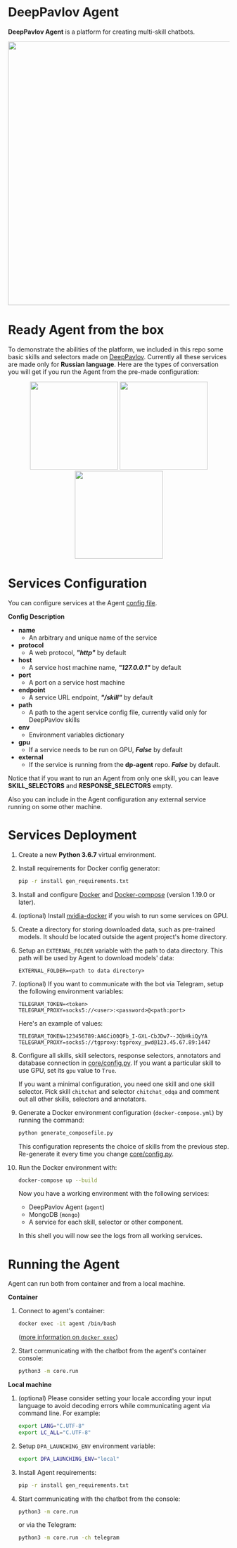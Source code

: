 # DeepPavlov Agent

**DeepPavlov Agent** is a platform for creating multi-skill chatbots.

<p align="center">
    <img src="docs/source/_static/Agent%20Pipeline.png" height="600">
</p>

Ready Agent from the box
========================

To demonstrate the abilities of the platform, we included in this repo some basic skills and selectors
made on [DeepPavlov](https://github.com/deepmipt/DeepPavlov). Currently all these services are made only for **Russian language**.
Here are the types of conversation you will get if you run the Agent from the pre-made configuration:

<p align="center">
  <img src="docs/source/_static/conversation_1.jpg" width="200" />
  <img src="docs/source/_static/conversation_2.jpg" width="200" />
  <img src="docs/source/_static/conversation_3.jpg" width="200" />
</p>

Services Configuration
======================

You can configure services at the Agent [config file](core/config.py).

**Config Description**

* **name**
    * An arbitrary and unique name of the service
* **protocol**
    * A web protocol, _**"http"**_ by default
* **host**
    * A service host machine name, _**"127.0.0.1"**_ by default
* **port**
    * A port on a service host machine
* **endpoint**
    * A service URL endpoint, _**"/skill"**_ by default
* **path**
    * A path to the agent service config file, currently valid only for DeepPavlov skills
* **env**
    * Environment variables dictionary
* **gpu**
    * If a service needs to be run on GPU, _**False**_ by default
* **external**
    * If the service is running from the **dp-agent** repo. _**False**_ by default.

Notice that if you want to run an Agent from only one skill, you can leave
**SKILL_SELECTORS** and **RESPONSE_SELECTORS** empty.

Also you can include in the Agent configuration any external service running on some other machine.

Services Deployment
===================
1. Create a new **Python 3.6.7** virtual environment.
1. Install requirements for Docker config generator:
    ```bash
    pip -r install gen_requirements.txt
    ```
1. Install and configure [Docker](https://docs.docker.com/install/) and [Docker-compose](https://docs.docker.com/compose/install/) (version 1.19.0 or later).

1. (optional) Install [nvidia-docker](https://github.com/NVIDIA/nvidia-docker) if you wish to run some services on GPU.

1. Create a directory for storing downloaded data, such as pre-trained models.
   It should be located outside the agent project's home directory.
   
1. Setup an `EXTERNAL_FOLDER` variable with the path to data directory. This path
    will be used by Agent to download models' data:
   
   ```dotenv
   EXTERNAL_FOLDER=<path to data directory>
   ```
1. (optional) If you want to communicate with the bot via Telegram, setup the following environment variables:

   ```dotenv
   TELEGRAM_TOKEN=<token>
   TELEGRAM_PROXY=socks5://<user>:<password>@<path:port>
   ```
   
   Here's an example of values:
   
   ```dotenv
   TELEGRAM_TOKEN=123456789:AAGCiO0QFb_I-GXL-CbJDw7--JQbHkiQyYA
   TELEGRAM_PROXY=socks5://tgproxy:tgproxy_pwd@123.45.67.89:1447
   ```
1. Configure all skills, skill selectors, response selectors, annotators and database connection in [core/config.py](core/config.py).
   If you want a particular skill to use GPU, set its `gpu` value to `True`.

   If you want a minimal configuration, you need one skill and one skill selector.
   Pick skill `chitchat` and  selector `chitchat_odqa` and comment out all other skills, selectors and annotators.
   
1. Generate a Docker environment configuration (`docker-compose.yml`) by running the command:

    ```bash
    python generate_composefile.py
    ```
    This configuration represents the choice of skills from the previous step.
    Re-generate it every time you change [core/config.py](core/config.py).
    
1. Run the Docker environment with:

     ```bash
     docker-compose up --build
     ```
   Now you have a working environment with the following services:
   
   * DeepPavlov Agent (`agent`)
   * MongoDB (`mongo`)
   * A service for each skill, selector or other component.
   
   In this shell you will now see the logs from all working services.

Running the Agent
=================

Agent can run both from container and from a local machine.

**Container**

1. Connect to agent's container:

    ```bash
    docker exec -it agent /bin/bash
    ```

    ([more information on `docker exec`](https://docs.docker.com/engine/reference/commandline/exec/))

1. Start communicating with the chatbot from the agent's container console:

    ```bash
    python3 -m core.run
    ```

**Local machine**

1. (optional) Please consider setting your locale according your input language to avoid decoding errors while communicating agent via command line.
   For example:

    ```bash
    export LANG="C.UTF-8"
    export LC_ALL="C.UTF-8"
    ```


1. Setup `DPA_LAUNCHING_ENV` environment variable:

    ```bash
    export DPA_LAUNCHING_ENV="local"
    ```

1. Install Agent requirements:
    ```bash
    pip -r install gen_requirements.txt
    ```

2. Start communicating with the chatbot from the console:
    ```bash
    python3 -m core.run
    ```
    or via the Telegram:

    ```bash
    python3 -m core.run -ch telegram
    ```
